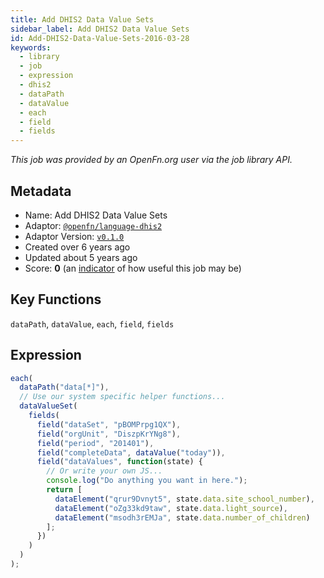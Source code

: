 ```yaml
---
title: Add DHIS2 Data Value Sets
sidebar_label: Add DHIS2 Data Value Sets
id: Add-DHIS2-Data-Value-Sets-2016-03-28
keywords:
  - library
  - job
  - expression
  - dhis2
  - dataPath
  - dataValue
  - each
  - field
  - fields
---
```


<em>This job was provided by an OpenFn.org user via the job library API.</em>

## Metadata

- Name: Add DHIS2 Data Value Sets
- Adaptor: [`@openfn/language-dhis2`](https://www.github.com/openfn/language-dhis2)
- Adaptor Version: [`v0.1.0`](https://www.github.com/openfn/language-dhis2/releases/tag/v0.1.0)
- Created over 6 years ago
- Updated about 5 years ago
- Score: <b>0</b> (an [indicator](/adaptors/library/#library-scores) of how useful this job may be)

## Key Functions

`dataPath`, `dataValue`, `each`, `field`, `fields`

## Expression

```js
each(
  dataPath("data[*]"),
  // Use our system specific helper functions...
  dataValueSet(
    fields(
      field("dataSet", "pBOMPrpg1QX"),
      field("orgUnit", "DiszpKrYNg8"),
      field("period", "201401"),
      field("completeData", dataValue("today")),
      field("dataValues", function(state) {
        // Or write your own JS...        
        console.log("Do anything you want in here.");
        return [
          dataElement("qrur9Dvnyt5", state.data.site_school_number),
          dataElement("oZg33kd9taw", state.data.light_source),
          dataElement("msodh3rEMJa", state.data.number_of_children)
        ];
      })
    )
  )
);

```